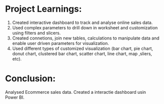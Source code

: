 # Project Learnings:
1. Created interactive dashboard to track and analyse online sales data.
2. Used complex parameters to drill down in worksheet and customization using filters and slicers.
3. Created connetions, join new tables, calculations to manipulate data and enable user driven parameters for visualization.
4. Used different types of customized visualization (bar chart, pie chart, donut chart, clustered bar chart, scatter chart, line chart, map ,sliers, etc).

# Conclusion:
Analysed Ecommerce sales data. Created a interactie dashboard usin Power BI.
